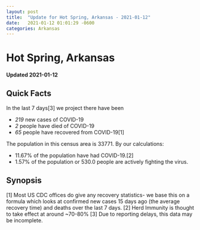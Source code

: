 ```yaml
---
layout: post
title:  "Update for Hot Spring, Arkansas - 2021-01-12"
date:   2021-01-12 01:01:29 -0600
categories: Arkansas
---
```


# Hot Spring, Arkansas
#### Updated 2021-01-12

## Quick Facts

In the last 7 days[3] we project there have been
- *219* new cases of COVID-19
- *2* people have died of COVID-19
- *65* people have recovered from COVID-19[1]

The population in this census area is 33771. By our calculations:
- 11.67% of the population have had COVID-19.[2]
- 1.57% of the population or 530.0 people are actively fighting the virus.

## Synopsis




[1] Most US CDC offices do give any recovery statistics- we base this on a formula which looks at confirmed new cases
15 days ago (the average recovery time) and deaths over the last 7 days.
[2] Herd Immunity is thought to take effect at around ~70-80%
[3] Due to reporting delays, this data may be incomplete. 
    